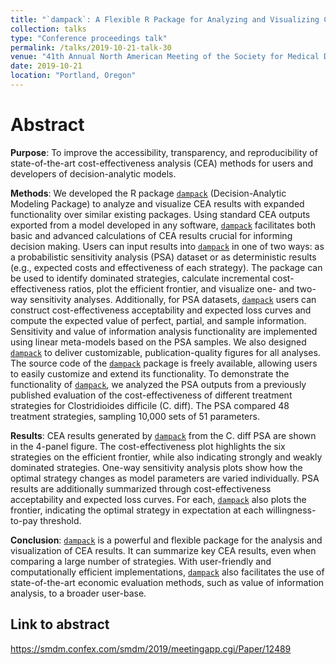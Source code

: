 ```yaml
---
title: "`dampack`: A Flexible R Package for Analyzing and Visualizing Cost-Effectiveness Analysis Results"
collection: talks
type: "Conference proceedings talk"
permalink: /talks/2019-10-21-talk-30
venue: "41th Annual North American Meeting of the Society for Medical Decision Making"
date: 2019-10-21
location: "Portland, Oregon"
---
```


# Abstract

**Purpose**: To improve the accessibility, transparency, and reproducibility of state-of-the-art cost-effectiveness analysis (CEA) methods for users and developers of decision-analytic models.

 

**Methods**: We developed the R package [`dampack`](https://github.com/DARTH-git/dampack) (Decision-Analytic Modeling Package) to analyze and visualize CEA results with expanded functionality over similar existing packages. Using standard CEA outputs exported from a model developed in any software, [`dampack`](https://github.com/DARTH-git/dampack) facilitates both basic and advanced calculations of CEA results crucial for informing decision making. Users can input results into [`dampack`](https://github.com/DARTH-git/dampack) in one of two ways: as a probabilistic sensitivity analysis (PSA) dataset or as deterministic results (e.g., expected costs and effectiveness of each strategy). The package can be used to identify dominated strategies, calculate incremental cost-effectiveness ratios, plot the efficient frontier, and visualize one- and two-way sensitivity analyses. Additionally, for PSA datasets, [`dampack`](https://github.com/DARTH-git/dampack) users can construct cost-effectiveness acceptability and expected loss curves and compute the expected value of perfect, partial, and sample information. Sensitivity and value of information analysis functionality are implemented using linear meta-models based on the PSA samples. We also designed [`dampack`](https://github.com/DARTH-git/dampack) to deliver customizable, publication-quality figures for all analyses. The source code of the [`dampack`](https://github.com/DARTH-git/dampack) package is freely available, allowing users to easily customize and extend its functionality. To demonstrate the functionality of [`dampack`](https://github.com/DARTH-git/dampack), we analyzed the PSA outputs from a previously published evaluation of the cost-effectiveness of different treatment strategies for Clostridioides difficile (C. diff). The PSA compared 48 treatment strategies, sampling 10,000 sets of 51 parameters.

 

**Results**: CEA results generated by [`dampack`](https://github.com/DARTH-git/dampack) from the C. diff PSA are shown in the 4-panel figure. The cost-effectiveness plot highlights the six strategies on the efficient frontier, while also indicating strongly and weakly dominated strategies. One-way sensitivity analysis plots show how the optimal strategy changes as model parameters are varied individually. PSA results are additionally summarized through cost-effectiveness acceptability and expected loss curves. For each, [`dampack`](https://github.com/DARTH-git/dampack) also plots the frontier, indicating the optimal strategy in expectation at each willingness-to-pay threshold.

**Conclusion**: [`dampack`](https://github.com/DARTH-git/dampack) is a powerful and flexible package for the analysis and visualization of CEA results. It can summarize key CEA results, even when comparing a large number of strategies. With user-friendly and computationally efficient implementations, [`dampack`](https://github.com/DARTH-git/dampack) also facilitates the use of state-of-the-art economic evaluation methods, such as value of information analysis, to a broader user-base.

## Link to abstract
https://smdm.confex.com/smdm/2019/meetingapp.cgi/Paper/12489
